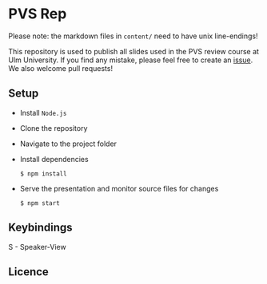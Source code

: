 # PVS Rep

Please note: the markdown files in `content/` need to have unix line-endings!

This repository is used to publish all slides used in the PVS review course at Ulm University.
If you find any mistake, please feel free to create an [issue](https://github.com/onc/PvS-Repetitorium/issues/new). 
We also welcome pull requests!

## Setup

- Install `Node.js`
- Clone the repository
- Navigate to the project folder 
- Install dependencies

    ```
    $ npm install
    ```
- Serve the presentation and monitor source files for changes

    ```
    $ npm start
    ```

## Keybindings

S - Speaker-View

## Licence
